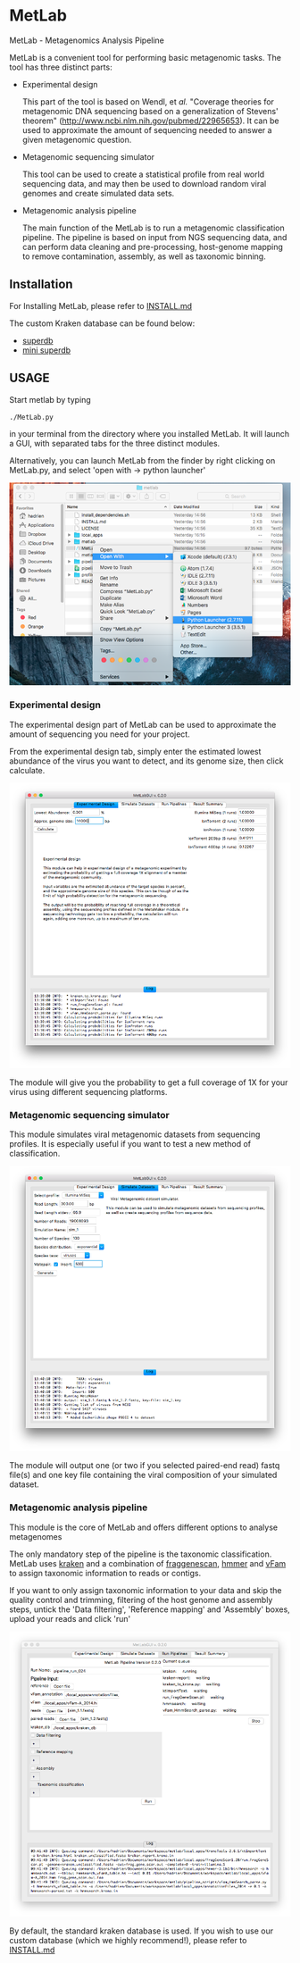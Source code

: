 # MetLab
MetLab - Metagenomics Analysis Pipeline

MetLab is a convenient tool for performing basic metagenomic tasks.
The tool has three distinct parts:

  * Experimental design

    This part of the tool is based on Wendl, et _al._ "Coverage theories for
    metagenomic DNA sequencing based on a generalization of Stevens' theorem"
    (http://www.ncbi.nlm.nih.gov/pubmed/22965653). It can be used to approximate
    the amount of sequencing needed to answer a given metagenomic question.

  * Metagenomic sequencing simulator

    This tool can be used to create a statistical profile from real world
    sequencing data, and may then be used to download random viral genomes and
    create simulated data sets.

  * Metagenomic analysis pipeline

    The main function of the MetLab is to run a metagenomic classification
    pipeline. The pipeline is based on input from NGS sequencing data, and
    can perform data cleaning and pre-processing, host-genome mapping to
    remove contamination, assembly, as well as taxonomic binning.

## Installation

For Installing MetLab, please refer to [INSTALL.md](INSTALL.md)

<!-- TODO: move db install to INSTALL.md -->
The custom Kraken database can be found below:

* [superdb](http://77.235.253.14/metlab/superdb_20150723.tar.gz)
* [mini superdb](http://77.235.253.14/metlab/mini_super_20150723.tar.gz)

## USAGE

Start metlab by typing

    ./MetLab.py

in your terminal from the directory where you installed MetLab. It will launch a GUI, with separated tabs for the three distinct modules.

Alternatively, you can launch MetLab from the finder by right clicking on MetLab.py, and select 'open with -> python launcher'

![launch](examples/launch.png)

### Experimental design

The experimental design part of MetLab can be used to approximate the amount of sequencing you need for your project.

From the experimental design tab, simply enter the estimated lowest abundance of the virus you want to detect, and its genome size, then click calculate.

![exp_design](examples/exp_design.png)

The module will give you the probability to get a full coverage of 1X for your virus using different sequencing platforms.

### Metagenomic sequencing simulator

This module simulates viral metagenomic datasets from sequencing profiles. It is especially useful if you want to test a new method of classification.

![exp_design](examples/sim_data.png)

The module will output one (or two if you selected paired-end read) fastq file(s) and one key file containing the viral composition of your simulated dataset.

### Metagenomic analysis pipeline

This module is the core of MetLab and offers different options to analyse metagenomes

The only mandatory step of the pipeline is the taxonomic classification. MetLab uses [kraken](https://ccb.jhu.edu/software/kraken/) and a combination of [fraggenescan](http://omics.informatics.indiana.edu/FragGeneScan/), [hmmer](http://hmmer.org) and [vFam](http://derisilab.ucsf.edu/software/vFam/) to assign taxonomic information to reads or contigs.

If you want to only assign taxonomic information to your data and skip the quality control and trimming, filtering of the host genome and assembly steps, untick the 'Data filtering', 'Reference mapping' and 'Assembly' boxes, upload your reads and click 'run'

![exp_design](examples/pipe_class_only.png)

By default, the standard kraken database is used. If you wish to use our custom database (which we highly recommend!), please refer to [INSTALL.md](INSTALL.md)
